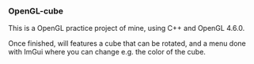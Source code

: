 ### OpenGL-cube
This is a OpenGL practice project of mine, using C++ and OpenGL 4.6.0.

Once finished, will features a cube that can be rotated, and a menu done with ImGui where you can change e.g. the color of the cube.

